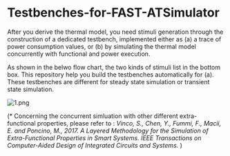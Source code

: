 # Testbenches-for-FAST-ATSimulator

After you derive the thermal model, you need stimuli generation through the construction of a dedicated testbench, implemented either as (a) a trace of power consumption values, or (b) by simulating the thermal model concurrently with functional and power execution.

As shown in the belwo flow chart, the two kinds of stimuli list in the bottom box. This repository help you build the testbenches automatically for (a). These testbenches are different for steady state simulation or transient state simulation. 

![1.png](https://steemitimages.com/DQmRSHNr3yikNfUUNo5LKptdMTYdYXP49w5Cit5arseT7gh/1.png)

(* Concerning the concurrent simluation with other different extra-functional properties, please refer to : *Vinco, S., Chen, Y., Fummi, F., Macii, E. and Poncino, M., 2017. A Layered Methodology for the Simulation of Extra-Functional Properties in Smart Systems. IEEE Transactions on Computer-Aided Design of Integrated Circuits and Systems.* )
